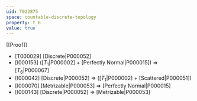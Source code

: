 ```yaml
---
uid: T022875
space: countable-discrete-topology
property: t_6
value: true
---
```

[[Proof]]

* [T000029] [Discrete|P000052]
* [I000153] ([$T_1$|P000002] + [Perfectly Normal|P000015]) => [$T_6$|P000067]
* [I000042] [Discrete|P000052] => ([$T_1$|P000002] + [Scattered|P000051])
* [I000070] [Metrizable|P000053] => [Perfectly Normal|P000015]
* [I000143] [Discrete|P000052] => [Metrizable|P000053]

